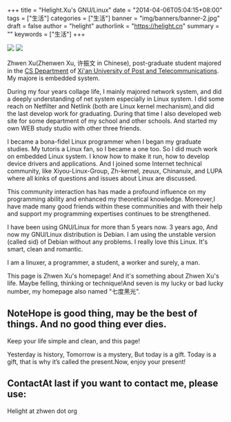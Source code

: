 +++
title = "Helight.Xu's GNU/Linux"
date = "2014-04-06T05:04:15+08:00"
tags = ["生活"]
categories = ["生活"]
banner = "img/banners/banner-2.jpg"
draft = false
author = "helight"
authorlink = "https://helight.cn"
summary = ""
keywords = ["生活"]
+++


![](http://www.debian.org/logos/openlogo-nd-50.png)
![](http://www.debian.org/Pics/debian.png)
		
Zhwen Xu(Zhenwen Xu, 许振文 in Chinese), post-graduate student majored in the [CS Department](http://cs.xupt.edu.cn) of [Xi'an  University of Post and Telecommunications](http://www.xupt.edu.cn). 
	My majore is embedded system.
<!--more-->
During my four years collage life, I mainly majored network system, and did a deeply understanding of net system especially in Linux system. I did some reach on Netfilter and Netlink (both are Linux kernel mechanism),and did the last develop work for graduating. During that time I also developed web site for some department of my school and other schools. And started my own WEB study studio with other three friends.
	
I became a bona-fidel Linux programmer when I began my graduate studies. My tutoris a Linux fan, so I became a one too. So I did much work on embedded Linux system. I know how to make it run, how to develop device drivers and applications. And I joined some Internet technical community, like Xiyou-Linux-Group, Zh-kernel, zeuux, Chinanuix, and LUPA where all kinks of questions and issues about Linux are discussed. 
	
This community interaction has has made a profound influence on my programming ability and enhanced my theoretical knowledge. Moreover,I have made many good friends within these communities and with their help and support my programming expertises continues to be strengthened. 
	
I have been using GNU/Linux for more than 5 years now. 3 years ago, And now my GNU/Linux distribution is Debian. I am using the unstable version (called sid) of Debian without any problems. I really love this Linux. It's smart, clean and romantic.
	
I am a linuxer, a programmer, a student, a worker and surely, a man.
	
This page is Zhwen Xu's homepage! And it's something about Zhwen Xu's life. Maybe felling, thinking or technique!And seven is my lucky or bad lucky number, my homepage also named "七度黑光". 
	
## NoteHope is good thing, may be the best of things. And no good thing ever dies.
Keep your life simple and clean, and this page!

Yesterday is history, Tomorrow is a mystery, But today is a gift. Today is a gift, that is why it’s called the present.Now, enjoy your present!
 
## ContactAt last if you want to contact me, please use:
Helight at zhwen dot org 
	